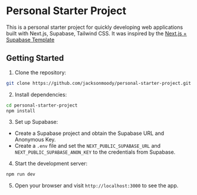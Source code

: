 # Personal Starter Project

This is a personal starter project for quickly developing web applications built with Next.js, Supabase, Tailwind CSS. It was inspired by the [Next.js + Supabase Template](https://vercel.com/templates/next.js/supabase)

## Getting Started

1. Clone the repository:

```bash
git clone https://github.com/jacksonmoody/personal-starter-project.git
```

2. Install dependencies:

```bash
cd personal-starter-project
npm install
```

3. Set up Supabase:

- Create a Supabase project and obtain the Supabase URL and Anonymous Key.
- Create a `.env` file and set the `NEXT_PUBLIC_SUPABASE_URL` and `NEXT_PUBLIC_SUPABASE_ANON_KEY` to the credentials from Supabase.

4. Start the development server:

```bash
npm run dev
```

5. Open your browser and visit `http://localhost:3000` to see the app.
